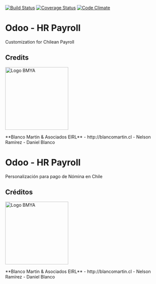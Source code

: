 [![Build Status](https://travis-ci.org/odoo-chile/l10n_cl_hr_payroll.svg)](https://travis-ci.org/odoo-chile/l10n_cl_hr_payroll)
[![Coverage Status](https://coveralls.io/repos/odoo-chile/l10n_cl_hr_payroll/badge.svg?branch=8.0&service=github)](https://coveralls.io/github/odoo-chile/l10n_cl_hr_payroll?branch=8.0)
[![Code Climate](https://codeclimate.com/github/odoo-chile/l10n_cl_hr_payroll/badges/gpa.svg)](https://codeclimate.com/github/odoo-chile/l10n_cl_hr_payroll)


Odoo - HR Payroll
=================

Customization for Chilean Payroll

## Credits
<p>
<img width="200" alt="Logo BMYA" src="http://crm.blancomartin.cl/index.php?entryPoint=image&name=c82ab43f-e8dd-b2fa-25ff-56017f69d116" />
</p>
**Blanco Martin & Asociados EIRL** - http://blancomartin.cl
 - Nelson Ramírez <info@nelsonramirez.com>
 - Daniel Blanco <daniel@blancomartin.cl>

 
Odoo - HR Payroll
=================

Personalización para pago de Nómina en Chile
 
## Créditos
<p>
<img width="200" alt="Logo BMYA" src="http://crm.blancomartin.cl/index.php?entryPoint=image&name=c82ab43f-e8dd-b2fa-25ff-56017f69d116" />
</p>
**Blanco Martin & Asociados EIRL** - http://blancomartin.cl
 - Nelson Ramírez <info@nelsonramirez.com>
 - Daniel Blanco <daniel@blancomartin.cl>

